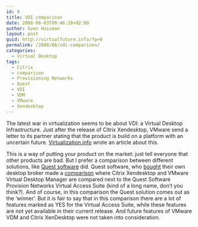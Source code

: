 ```yaml
---
id: 9
title: VDI comparison
date: 2008-06-03T09:46:28+02:00
author: Sven Huisman
layout: post
guid: http://virtualfuture.info/?p=9
permalink: /2008/06/vdi-comparison/
categories:
  - Virtual Desktop
tags:
  - Citrix
  - comparison
  - Provisioning Networks
  - Quest
  - VDI
  - VDM
  - VMware
  - Xendesktop
---
```

The latest war in virtualization seems to be about VDI: a Virtual Desktop Infrastructure. Just after the release of Citrix Xendesktop, VMware send a letter to its partner stating that the product is build on a platform with an uncertain future. <a title="Xendesktop uncertain future" href="http://www.virtualization.info/2008/05/citrix-xendesktop-has-uncertain-future.html" target="_blank">Virtualization.info</a> wrote an article about this.

This is a way of putting your product on the market: just tell everyone that other products are bad. But I prefer a comparison between different solutions, like <a title="Quest software" href="http://www.quest.com/" target="_blank">Quest software</a> did. Quest software, who <a title="Quest aquires Provisioning Networks" href="http://www.provisionnetworks.com/news/2007/111207_Quest_pr.aspx" target="_blank">bought</a> their own desktop broker made a <a title="broker comparison" href="http://blogs.inside.quest.com/provision/files/2008/05/brokercomparison_200909.pdf" target="_blank">comparison</a> where Citrix Xendesktop and VMware Virtual Desktop Manager are compared next to the Quest Software Provision Networks Virtual Access Suite (kind of a long name, don&#8217;t you think?). And of course, in this comparison the Quest solution comes out as the &#8216;winner&#8217;. But it is fair to say that in this comparison there are a lot of features marked as YES for the Virtual Access Suite, while these features are not yet available in their current release. And future features of VMware VDM and Citrix XenDesktop were not taken into consideration.